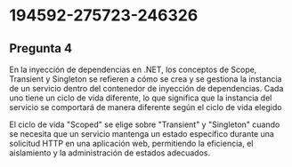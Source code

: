 # 194592-275723-246326

## Pregunta 4

En la inyección de dependencias en .NET, los conceptos de Scope, Transient y Singleton se refieren a cómo se crea y se gestiona la instancia de un servicio dentro del contenedor de inyección de dependencias. Cada uno tiene un ciclo de vida diferente, lo que significa que la instancia del servicio se comportará de manera diferente según el ciclo de vida elegido


El ciclo de vida "Scoped" se elige sobre "Transient" y "Singleton" cuando se necesita que un servicio mantenga un estado específico durante una solicitud HTTP en una aplicación web, permitiendo la eficiencia, el aislamiento y la administración de estados adecuados.